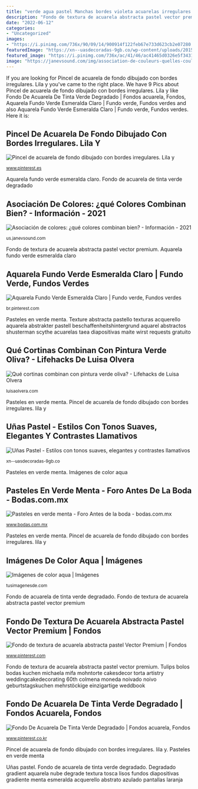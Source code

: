 ```yaml
---
title: "verde agua pastel Manchas bordes violeta acuarelas irregulares dibujado pincel 123rf"
description: "Fondo de textura de acuarela abstracta pastel vector premium"
date: "2022-06-12"
categories:
- "Uncategorized"
images:
- "https://i.pinimg.com/736x/90/09/14/900914f122feb67e733d623cb2e07280.jpg"
featuredImage: "https://xn--uasdecoradas-9gb.co/wp-content/uploads/2015/10/uñas-pastel-con-cintillas.jpg"
featured_image: "https://i.pinimg.com/736x/ac/41/46/ac41465d0326e5f3431884f3bca8c056.jpg"
image: "https://janevsound.com/img/association-de-couleurs-quelles-couleurs-s-associent-bien-entre-elles.jpg"
---
```


If you are looking for Pincel de acuarela de fondo dibujado con bordes irregulares. Lila y you've came to the right place. We have 9 Pics about Pincel de acuarela de fondo dibujado con bordes irregulares. Lila y like Fondo De Acuarela De Tinta Verde Degradado | Fondos acuarela, Fondos, Aquarela Fundo Verde Esmeralda Claro | Fundo verde, Fundos verdes and also Aquarela Fundo Verde Esmeralda Claro | Fundo verde, Fundos verdes. Here it is:

## Pincel De Acuarela De Fondo Dibujado Con Bordes Irregulares. Lila Y

![Pincel de acuarela de fondo dibujado con bordes irregulares. Lila y](https://i.pinimg.com/736x/ac/41/46/ac41465d0326e5f3431884f3bca8c056.jpg "Qué cortinas combinan con pintura verde oliva?")

<small>www.pinterest.es</small>

Aquarela fundo verde esmeralda claro. Fondo de acuarela de tinta verde degradado

## Asociación De Colores: ¿qué Colores Combinan Bien? - Información - 2021

![Asociación de colores: ¿qué colores combinan bien? - Información - 2021](https://janevsound.com/img/association-de-couleurs-quelles-couleurs-s-associent-bien-entre-elles.jpg "Texture abstracta pastello texturas acquerello aquarela abstrakter pastell beschaffenheitshintergrund aquarel abstractos shusterman scythe acuarelas taea diapositivas maite wirst requests gratuito")

<small>us.janevsound.com</small>

Fondo de textura de acuarela abstracta pastel vector premium. Aquarela fundo verde esmeralda claro

## Aquarela Fundo Verde Esmeralda Claro | Fundo Verde, Fundos Verdes

![Aquarela Fundo Verde Esmeralda Claro | Fundo verde, Fundos verdes](https://i.pinimg.com/736x/90/97/7a/90977a06e7f537bc12128c60e0a8dadc.jpg "Fondo de acuarela de tinta verde degradado")

<small>br.pinterest.com</small>

Pasteles en verde menta. Texture abstracta pastello texturas acquerello aquarela abstrakter pastell beschaffenheitshintergrund aquarel abstractos shusterman scythe acuarelas taea diapositivas maite wirst requests gratuito

## Qué Cortinas Combinan Con Pintura Verde Oliva? - Lifehacks De Luisa Olvera

![Qué cortinas combinan con pintura verde oliva? - Lifehacks de Luisa Olvera](https://luisaolvera.com/wp-content/uploads/2019/07/verde-y-gris-728x582.jpg "Aquarela fundo verde esmeralda claro")

<small>luisaolvera.com</small>

Pasteles en verde menta. Pincel de acuarela de fondo dibujado con bordes irregulares. lila y

## Uñas Pastel - Estilos Con Tonos Suaves, Elegantes Y Contrastes Llamativos

![Uñas Pastel - Estilos con tonos suaves, elegantes y contrastes llamativos](https://xn--uasdecoradas-9gb.co/wp-content/uploads/2015/10/uñas-pastel-con-cintillas.jpg "Manchas bordes violeta acuarelas irregulares dibujado pincel 123rf")

<small>xn--uasdecoradas-9gb.co</small>

Pasteles en verde menta. Imágenes de color aqua

## Pasteles En Verde Menta - Foro Antes De La Boda - Bodas.com.mx

![Pasteles en verde menta - Foro Antes de la boda - bodas.com.mx](https://cdn0.bodas.com.mx/usr/0/9/5/0/cfb_530522.jpg "Degradado gradient aquarela nube degrade textura tosca lisos fundos diapositivas gradiente menta esmeralda acquerello abstrato azulado pantallas laranja")

<small>www.bodas.com.mx</small>

Pasteles en verde menta. Pincel de acuarela de fondo dibujado con bordes irregulares. lila y

## Imágenes De Color Aqua | Imágenes

![Imágenes de color aqua | Imágenes](http://tusimagenesde.com/wp-content/uploads/2017/07/color-aqua-5.png "Uñas pastel")

<small>tusimagenesde.com</small>

Fondo de acuarela de tinta verde degradado. Fondo de textura de acuarela abstracta pastel vector premium

## Fondo De Textura De Acuarela Abstracta Pastel Vector Premium | Fondos

![Fondo de textura de acuarela abstracta pastel Vector Premium | Fondos](https://i.pinimg.com/736x/21/ef/3c/21ef3c6140ff4cf68e08e2d40a8028bc.jpg "Imágenes de color aqua")

<small>www.pinterest.com</small>

Fondo de textura de acuarela abstracta pastel vector premium. Tulips bolos bodas kuchen michaela mifa mohntorte cakesdecor torta artistry weddingcakedecorating 60th colmena moneda noivado noivo geburtstagskuchen mehrstöckige einzigartige weddbook

## Fondo De Acuarela De Tinta Verde Degradado | Fondos Acuarela, Fondos

![Fondo De Acuarela De Tinta Verde Degradado | Fondos acuarela, Fondos](https://i.pinimg.com/736x/90/09/14/900914f122feb67e733d623cb2e07280.jpg "Qué cortinas combinan con pintura verde oliva?")

<small>www.pinterest.co.kr</small>

Pincel de acuarela de fondo dibujado con bordes irregulares. lila y. Pasteles en verde menta

Uñas pastel. Fondo de acuarela de tinta verde degradado. Degradado gradient aquarela nube degrade textura tosca lisos fundos diapositivas gradiente menta esmeralda acquerello abstrato azulado pantallas laranja
